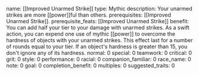name: [[Improved Unarmed Strike]]
type: Mythic
description: Your unarmed strikes are more [[power]]ful than others.
prerequisites: [[Improved Unarmed Strike]].
prerequisite_feats: [[Improved Unarmed Strike]]
benefit: You can add half your tier to your damage with unarmed strikes. As a swift action, you can expend one use of mythic [[power]] to overcome the hardness of objects with your unarmed strikes. This effect last for a number of rounds equal to your tier. If an object's hardness is greater than 15, you don't ignore any of its hardness.
normal: 0
special: 0
teamwork: 0
critical: 0
grit: 0
style: 0
performance: 0
racial: 0
companion_familiar: 0
race_name: 0
note: 0
goal: 0
completion_benefit: 0
multiples: 0
suggested_traits: 0
